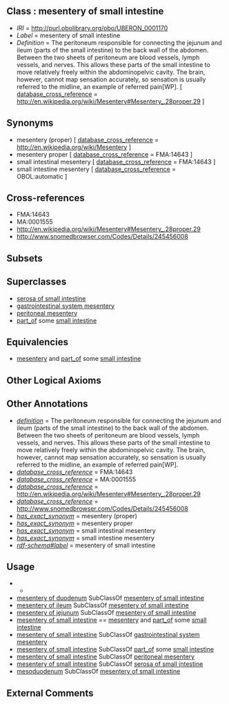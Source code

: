 
## Class : mesentery of small intestine

 * *IRI* = http://purl.obolibrary.org/obo/UBERON_0001170
 * *Label* = mesentery of small intestine
 * *Definition* = The peritoneum responsible for connecting the jejunum and ileum (parts of the small intestine) to the back wall of the abdomen. Between the two sheets of peritoneum are blood vessels, lymph vessels, and nerves. This allows these parts of the small intestine to move relatively freely within the abdominopelvic cavity. The brain, however, cannot map sensation accurately, so sensation is usually referred to the midline, an example of referred pain[WP]. [ [database_cross_reference](../../ef/oboInOwl#hasDbXref.md) = http://en.wikipedia.org/wiki/Mesentery#Mesentery_.28proper.29 ]

## Synonyms

 * mesentery (proper) [ [database_cross_reference](../../ef/oboInOwl#hasDbXref.md) = http://en.wikipedia.org/wiki/Mesentery ]
 * mesentery proper [ [database_cross_reference](../../ef/oboInOwl#hasDbXref.md) = FMA:14643 ]
 * small intestinal mesentery [ [database_cross_reference](../../ef/oboInOwl#hasDbXref.md) = FMA:14643 ]
 * small intestine mesentery [ [database_cross_reference](../../ef/oboInOwl#hasDbXref.md) = OBOL:automatic ]

## Cross-references

 * FMA:14643
 * MA:0001555
 * http://en.wikipedia.org/wiki/Mesentery#Mesentery_.28proper.29
 * http://www.snomedbrowser.com/Codes/Details/245456008

## Subsets


## Superclasses

 * [serosa of small intestine](../../UBERON/06/UBERON_0001206.md)
 * [gastrointestinal system mesentery](../../UBERON/54/UBERON_0004854.md)
 * [peritoneal mesentery](../../UBERON/26/UBERON_0007826.md)
 * [part_of](../../BFO/50/BFO_0000050.md) some [small intestine](../../UBERON/08/UBERON_0002108.md)

## Equivalencies

 * [mesentery](../../UBERON/95/UBERON_0002095.md) and [part_of](../../BFO/50/BFO_0000050.md) some [small intestine](../../UBERON/08/UBERON_0002108.md)

## Other Logical Axioms


## Other Annotations

 * *[definition](../../IAO/15/IAO_0000115.md)* = The peritoneum responsible for connecting the jejunum and ileum (parts of the small intestine) to the back wall of the abdomen. Between the two sheets of peritoneum are blood vessels, lymph vessels, and nerves. This allows these parts of the small intestine to move relatively freely within the abdominopelvic cavity. The brain, however, cannot map sensation accurately, so sensation is usually referred to the midline, an example of referred pain[WP].
 * *[database_cross_reference](../../ef/oboInOwl#hasDbXref.md)* = FMA:14643
 * *[database_cross_reference](../../ef/oboInOwl#hasDbXref.md)* = MA:0001555
 * *[database_cross_reference](../../ef/oboInOwl#hasDbXref.md)* = http://en.wikipedia.org/wiki/Mesentery#Mesentery_.28proper.29
 * *[database_cross_reference](../../ef/oboInOwl#hasDbXref.md)* = http://www.snomedbrowser.com/Codes/Details/245456008
 * *[has_exact_synonym](../../ym/oboInOwl#hasExactSynonym.md)* = mesentery (proper)
 * *[has_exact_synonym](../../ym/oboInOwl#hasExactSynonym.md)* = mesentery proper
 * *[has_exact_synonym](../../ym/oboInOwl#hasExactSynonym.md)* = small intestinal mesentery
 * *[has_exact_synonym](../../ym/oboInOwl#hasExactSynonym.md)* = small intestine mesentery
 * *[rdf-schema#label](../../el/rdf-schema#label.md)* = mesentery of small intestine

## Usage

 * -
 * [mesentery of duodenum](../../UBERON/97/UBERON_0003397.md) SubClassOf [mesentery of small intestine](../../UBERON/70/UBERON_0001170.md)
 * [mesentery of ileum](../../UBERON/57/UBERON_0022357.md) SubClassOf [mesentery of small intestine](../../UBERON/70/UBERON_0001170.md)
 * [mesentery of jejunum](../../UBERON/98/UBERON_0003398.md) SubClassOf [mesentery of small intestine](../../UBERON/70/UBERON_0001170.md)
 * [mesentery of small intestine](../../UBERON/70/UBERON_0001170.md) == [mesentery](../../UBERON/95/UBERON_0002095.md) and [part_of](../../BFO/50/BFO_0000050.md) some [small intestine](../../UBERON/08/UBERON_0002108.md)
 * [mesentery of small intestine](../../UBERON/70/UBERON_0001170.md) SubClassOf [gastrointestinal system mesentery](../../UBERON/54/UBERON_0004854.md)
 * [mesentery of small intestine](../../UBERON/70/UBERON_0001170.md) SubClassOf [part_of](../../BFO/50/BFO_0000050.md) some [small intestine](../../UBERON/08/UBERON_0002108.md)
 * [mesentery of small intestine](../../UBERON/70/UBERON_0001170.md) SubClassOf [peritoneal mesentery](../../UBERON/26/UBERON_0007826.md)
 * [mesentery of small intestine](../../UBERON/70/UBERON_0001170.md) SubClassOf [serosa of small intestine](../../UBERON/06/UBERON_0001206.md)
 * [mesoduodenum](../../UBERON/59/UBERON_0006359.md) SubClassOf [mesentery of small intestine](../../UBERON/70/UBERON_0001170.md)

## External Comments

